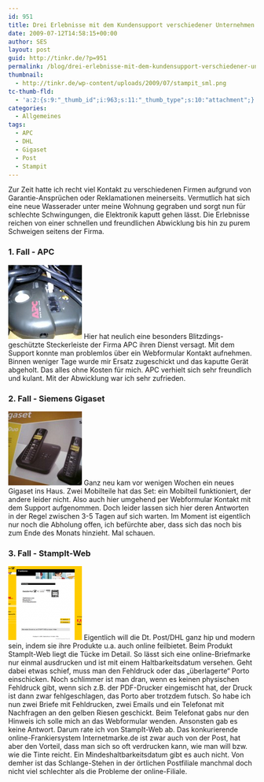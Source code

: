 ```yaml
---
id: 951
title: Drei Erlebnisse mit dem Kundensupport verschiedener Unternehmen
date: 2009-07-12T14:58:15+00:00
author: SES
layout: post
guid: http://tinkr.de/?p=951
permalink: /blog/drei-erlebnisse-mit-dem-kundensupport-verschiedener-unternehmen/
thumbnail:
  - http://tinkr.de/wp-content/uploads/2009/07/stampit_sml.png
tc-thumb-fld:
  - 'a:2:{s:9:"_thumb_id";i:963;s:11:"_thumb_type";s:10:"attachment";}'
categories:
  - Allgemeines
tags:
  - APC
  - DHL
  - Gigaset
  - Post
  - Stampit
---
```

Zur Zeit hatte ich recht viel Kontakt zu verschiedenen Firmen aufgrund von Garantie-Ansprüchen oder Reklamationen meinerseits. Vermutlich hat sich eine neue Wasserader unter meine Wohnung gegraben und sorgt nun für schlechte Schwingungen, die Elektronik kaputt gehen lässt.
Die Erlebnisse reichen von einer schnellen und freundlichen Abwicklung bis hin zu purem Schweigen seitens der Firma.

### 1. Fall - APC

[<img loading="lazy" src="/assets/2009/07/apc-150x150.jpg" alt="APC Steckerleiste" title="APC Steckerleiste"    />](/assets/2009/07/apc.jpg)
Hier hat neulich eine besonders Blitzdings-geschützte Steckerleiste der Firma APC ihren Dienst versagt. Mit dem Support konnte man problemlos über ein Webformular Kontakt aufnehmen. Binnen weniger Tage wurde mir Ersatz zugeschickt und das kaputte Gerät abgeholt. Das alles ohne Kosten für mich. APC verhielt sich sehr freundlich und kulant. Mit der Abwicklung war ich sehr zufrieden.



### 2. Fall - Siemens Gigaset

[<img loading="lazy" src="/assets/2009/07/gigaset-150x150.jpg" alt="Gigaset" title="Gigaset"    />](/assets/2009/07/gigaset.jpg)
Ganz neu kam vor wenigen Wochen ein neues Gigaset ins Haus. Zwei Mobilteile hat das Set: ein Mobilteil funktioniert, der andere leider nicht. Also auch hier umgehend per Webformular Kontakt mit dem Support aufgenommen. Doch leider lassen sich hier deren Antworten in der Regel zwischen 3-5 Tagen auf sich warten. Im Moment ist eigentlich nur noch die Abholung offen, ich befürchte aber, dass sich das noch bis zum Ende des Monats hinzieht. Mal schauen.



### 3. Fall - StampIt-Web

[<img loading="lazy" src="/assets/2009/07/stampit-150x150.png" alt="Stampit-Web" title="Stampit-Web"    />](/assets/2009/07/stampit.png)
Eigentlich will die Dt. Post/DHL ganz hip und modern sein, indem sie ihre Produkte u.a. auch online feilbietet. Beim Produkt StampIt-Web liegt die Tücke im Detail. So lässt sich eine online-Briefmarke nur einmal ausdrucken und ist mit einem Haltbarkeitsdatum versehen. Geht dabei etwas schief, muss man den Fehldruck oder das &#8222;überlagerte&#8220; Porto einschicken. Noch schlimmer ist man dran, wenn es keinen physischen Fehldruck gibt, wenn sich z.B. der PDF-Drucker eingemischt hat, der Druck ist dann zwar fehlgeschlagen, das Porto aber trotzdem futsch.
So habe ich nun zwei Briefe mit Fehldrucken, zwei Emails und ein Telefonat mit Nachfragen an den gelben Riesen geschickt. Beim Telefonat gabs nur den Hinweis ich solle mich an das Webformular wenden. Ansonsten gab es keine Antwort.
Darum rate ich von StampIt-Web ab. Das konkurierende online-Frankiersystem Internetmarke.de ist zwar auch von der Post, hat aber den Vorteil, dass man sich so oft verdrucken kann, wie man will bzw. wie die Tinte reicht. Ein Mindeshaltbarkeitsdatum gibt es auch nicht.
Von demher ist das Schlange-Stehen in der örtlichen Postfiliale manchmal doch nicht viel schlechter als die Probleme der online-Filiale.
